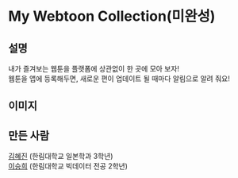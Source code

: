 # My Webtoon Collection(미완성)
## 설명
내가 즐겨보는 웹툰을 플랫폼에 상관없이 한 곳에 모아 보자!  
웹툰을 앱에 등록해두면, 새로운 편이 업데이트 될 때마다 알림으로 알려 줘요!  

## 이미지


## 만든 사람
[김혜진][HJgithub] (한림대학교 일본학과 3학년)  
[이승희][SHgithub] (한림대학교 빅데이터 전공 2학년)  




















[HJgithub]: https://github.com/HyejinKim624
[SHgithub]: https://github.com/dltmdgml
